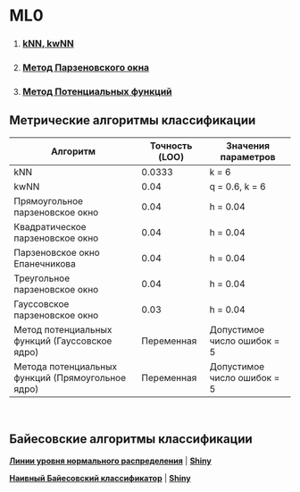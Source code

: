 # ML0

1. ### [kNN, kwNN](/lab1)
1. ### [Метод Парзеновского окна](/lab2)
1. ### [Метод Потенциальных функций](/lab3)

## Метрические алгоритмы классификации
| Алгоритм      | Точность (LOO)|   Значения параметров|
| ------------- | ------------- | -------------------- |
| kNN           | 0.0333        |  k = 6               |
| kwNN          | 0.04          |  q = 0.6, k = 6     |
| Прямоугольное парзеновское окно | 0.04  | h = 0.04|
| Квадратическое парзеновское окно |  0.04            | h = 0.04 |
| Парзеновское окно Епанечникова|  0.04            | h =  0.04 |
| Треугольное парзеновское окно |   0.04            | h =  0.04 |
| Гауссовское парзеновское окно |    0.03           | h =  0.04 |
| Метод потенциальных функций (Гауссовское ядро) | Переменная | Допустимое число ошибок = 5 |
| Метода потенциальных функций (Прямоугольное ядро) | Переменная | Допустимое число ошибок = 5 |
<br/>

## Байесовские алгоритмы классификации
[**Линии уровня нормального распределения**](https://github.com/alexlapiy/ML0/tree/master/lab5)
| [**Shiny**](https://alexlapiy.shinyapps.io/lab5/)

[**Наивный Байесовский классификатор**](https://github.com/alexlapiy/ML0/tree/master/lab6)
| [**Shiny**](https://alexlapiy.shinyapps.io/lab6/)

